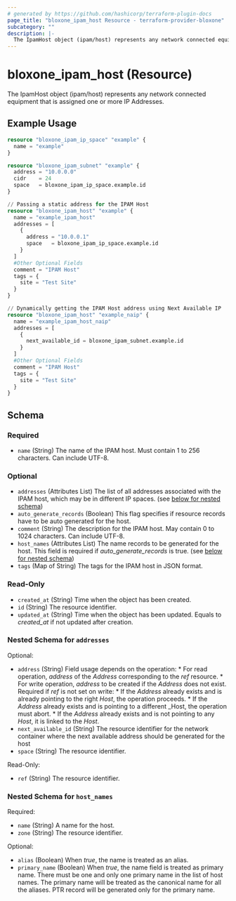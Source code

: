 ```yaml
---
# generated by https://github.com/hashicorp/terraform-plugin-docs
page_title: "bloxone_ipam_host Resource - terraform-provider-bloxone"
subcategory: ""
description: |-
  The IpamHost object (ipam/host) represents any network connected equipment that is assigned one or more IP Addresses.
---
```


# bloxone_ipam_host (Resource)

The IpamHost object (ipam/host) represents any network connected equipment that is assigned one or more IP Addresses.

## Example Usage

```terraform
resource "bloxone_ipam_ip_space" "example" {
  name = "example"
}

resource "bloxone_ipam_subnet" "example" {
  address = "10.0.0.0"
  cidr    = 24
  space   = bloxone_ipam_ip_space.example.id
}

// Passing a static address for the IPAM Host
resource "bloxone_ipam_host" "example" {
  name = "example_ipam_host"
  addresses = [
    {
      address = "10.0.0.1"
      space   = bloxone_ipam_ip_space.example.id
    }
  ]
  #Other Optional Fields
  comment = "IPAM Host"
  tags = {
    site = "Test Site"
  }
}

// Dynamically getting the IPAM Host address using Next Available IP
resource "bloxone_ipam_host" "example_naip" {
  name = "example_ipam_host_naip"
  addresses = [
    {
      next_available_id = bloxone_ipam_subnet.example.id
    }
  ]
  #Other Optional Fields
  comment = "IPAM Host"
  tags = {
    site = "Test Site"
  }
}
```

<!-- schema generated by tfplugindocs -->
## Schema

### Required

- `name` (String) The name of the IPAM host. Must contain 1 to 256 characters. Can include UTF-8.

### Optional

- `addresses` (Attributes List) The list of all addresses associated with the IPAM host, which may be in different IP spaces. (see [below for nested schema](#nestedatt--addresses))
- `auto_generate_records` (Boolean) This flag specifies if resource records have to be auto generated for the host.
- `comment` (String) The description for the IPAM host. May contain 0 to 1024 characters. Can include UTF-8.
- `host_names` (Attributes List) The name records to be generated for the host.  This field is required if _auto_generate_records_ is true. (see [below for nested schema](#nestedatt--host_names))
- `tags` (Map of String) The tags for the IPAM host in JSON format.

### Read-Only

- `created_at` (String) Time when the object has been created.
- `id` (String) The resource identifier.
- `updated_at` (String) Time when the object has been updated. Equals to _created_at_ if not updated after creation.

<a id="nestedatt--addresses"></a>
### Nested Schema for `addresses`

Optional:

- `address` (String) Field usage depends on the operation:  * For read operation, _address_ of the _Address_ corresponding to the _ref_ resource.  * For write operation, _address_ to be created if the _Address_ does not exist. Required if _ref_ is not set on write:     * If the _Address_ already exists and is already pointing to the right _Host_, the operation proceeds.     * If the _Address_ already exists and is pointing to a different _Host, the operation must abort.     * If the _Address_ already exists and is not pointing to any _Host_, it is linked to the _Host_.
- `next_available_id` (String) The resource identifier for the network container where the next available address should be generated for the host
- `space` (String) The resource identifier.

Read-Only:

- `ref` (String) The resource identifier.


<a id="nestedatt--host_names"></a>
### Nested Schema for `host_names`

Required:

- `name` (String) A name for the host.
- `zone` (String) The resource identifier.

Optional:

- `alias` (Boolean) When _true_, the name is treated as an alias.
- `primary_name` (Boolean) When _true_, the name field is treated as primary name. There must be one and only one primary name in the list of host names. The primary name will be treated as the canonical name for all the aliases. PTR record will be generated only for the primary name.

